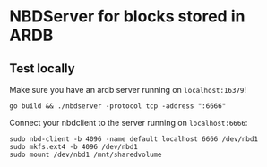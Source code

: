 # NBDServer for blocks stored in ARDB


## Test locally

Make sure you have an ardb server running on `localhost:16379`!

```
go build && ./nbdserver -protocol tcp -address ":6666"
```

Connect your nbdclient to the server running on `localhost:6666`:

```
sudo nbd-client -b 4096 -name default localhost 6666 /dev/nbd1
sudo mkfs.ext4 -b 4096 /dev/nbd1
sudo mount /dev/nbd1 /mnt/sharedvolume
```

